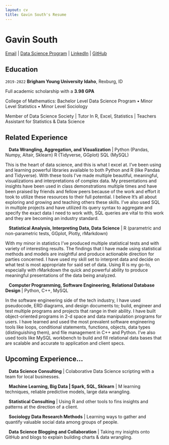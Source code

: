 ```yaml
---
layout: cv
title: Gavin South's Resume
---
```

# Gavin South

<div id="webaddress">
<a href="gavinsouth@msn.com">Email</a>
| <a href="https://byuidatascience.github.io/development.html">Data Science Program</a>
| <a href="https://www.linkedin.com/in/gavin-south-13564754/">LinkedIn</a>
| <a href="https://github.com/GavinSouth">GitHub</a>
</div>

<!-- https://www.monique.tech/the-art-of-markdown -->

## Education

`2019-2022`
__Brigham Young University Idaho__, Rexburg, ID

Full academic scholarship with a **3.98 GPA**

College of Mathematics: Bachelor Level Data Science Program • Minor Level Statistics • Minor Level Sociology

Member of Data Science Society | Tutor In R, Excel, Statistics | Teachers Assistant for Statistics & Data Science 


## Related Experience

` `
__Data Wrangling, Aggregation, and Visualization__ | Python (Pandas, Numpy, Altair, Sklearn) R (Tidyverse, GGplot) SQL (MySQL)

This is the heart of data science, and this is what I excel at. I’ve been using and learning powerful libraries available to both Python and R (like Pandas and Tidyverse). With these tools I’ve made multiple beautiful, meaningful, visualizations and interpretations of complex data. My presentations and insights have been used in class demonstrations multiple times and have been praised by friends and fellow peers because of the work and effort it took to utilize these resources to their full potential. I believe It’s all about exploring and growing and teaching others these skills. I’ve also used SQL in multiple projects and have utilized its query syntax to aggregate and specify the exact data I need to work with, SQL queries are vital to this work and they are becoming an industry standard.

` `
__Statistical Analysis, Interpreting Data, Data Science__ | R (parametric and non-parametric tests, GGplot, Plotly, rMarkdown)

With my minor in statistics I’ve produced multiple statistical tests and with variety of interesting results. The findings that I have made using statistical methods and models are insightful and produce actionable direction for parties concerned. I have used my skill set to interpret data and decide on what test is most appropriate for said set of data. Using R is my go-to, especially with rMarkdown the quick and powerful ability to produce meaningful presentations of the data being analyzed.

` `
__Computer Programming, Software Engineering, Relational Database Design__ | Python, C++, MySQL

In the software engineering side of the tech industry, I have used pseudocode, ERD diagrams, and design documents to; build, engineer and test multiple programs and projects that range in their ability. I have built object-oriented programs in 2-d space and data manipulation programs for users. I have learned and used the most prevalent software engineering tools like loops, conditional statements, functions, objects, data types (distinguishing them), and file management in C++ and Python. I’ve also used tools like MySQL workbench to build and fill relational data bases that are scalable and accurate to application and client specs.

## Upcoming Experience...

` `
__Data Science Consulting__ | Colaborative Data Science scripting with a team for local businesses.

` `
__Machine Learning, Big Data | Spark, SQL, Sklearn__ | M learning techniques, reliable predictive models, large data wrangling. 

` `
__Statistical Consulting__ | Using R and other tools to fins insights and patterns at the direction of a client. 

` `
__Sociology Data Research Methods__ | Learning ways to gather and quantify valuable social data among groups of people. 

` `
__Data Science Blogging and Collaboration__ | Taking my insights onto GitHub and blogs to explain building charts & data wrangling.